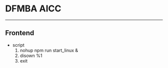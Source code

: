# DFMBA AICC

--- 

## Frontend

 * script 
   1. nohup npm run start_linux &
   2. disown %1
   3. exit
